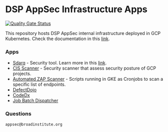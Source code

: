 # DSP AppSec Infrastructure Apps

[![Quality Gate Status](https://sonarcloud.io/api/project_badges/measure?project=broadinstitute_dsp-appsec-infrastructure-apps&metric=alert_status)](https://sonarcloud.io/summary/new_code?id=broadinstitute_dsp-appsec-infrastructure-apps)

This repository hosts DSP AppSec internal infrastructure deployed in GCP Kubernetes.
Check the documentation in this [link](https://broadinstitute.github.io/dsp-appsec-infrastructure-apps/). 

### Apps

- [Sdarq](sdarq) - Security tool. Learn more in this [link](https://broadinstitute.github.io/dsp-appsec-infrastructure-apps/docs/sdarq).
- [CIS Scanner](cis) - Security scanner that assess security posture of GCP projects. 
- [Automated ZAP Scanner](zap) - Scripts running in GKE as Cronjobs to scan a specific list of endpoints.
- [DefectDojo](defectdojo)
- [CodeDx](codedx)
- [Job Batch Dispatcher](batch)


### Questions
`appsec@broadinstitute.org`

